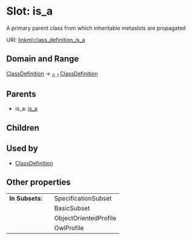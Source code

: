 
# Slot: is_a


A primary parent class from which inheritable metaslots are propagated

URI: [linkml:class_definition_is_a](https://w3id.org/linkml/class_definition_is_a)


## Domain and Range

[ClassDefinition](ClassDefinition.md) &#8594;  <sub>0..1</sub> [ClassDefinition](ClassDefinition.md)

## Parents

 *  is_a: [is_a](is_a.md)

## Children


## Used by

 * [ClassDefinition](ClassDefinition.md)

## Other properties

|  |  |  |
| --- | --- | --- |
| **In Subsets:** | | SpecificationSubset |
|  | | BasicSubset |
|  | | ObjectOrientedProfile |
|  | | OwlProfile |

